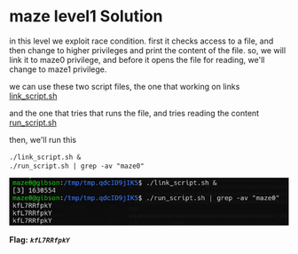 # maze level1 Solution

in this level we exploit race condition.
first it checks access to a file, and then change to higher privileges and print the content of the file. 
so, we will link it to maze0 privilege, and before it opens the file for reading, we'll change to maze1 privilege.

we can use these two script files, the one that working on links [link_script.sh](./scripts/link_script.sh)

and the one that tries that runs the file, and tries reading the content [run_script.sh](./scripts/run_script.sh)

then, we'll run this
```
./link_script.sh &
./run_script.sh | grep -av "maze0"
```

![image](./images/level1.png)

**Flag:** ***`kfL7RRfpkY`*** 
